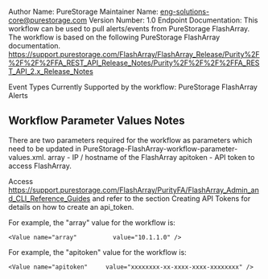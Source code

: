 Author Name: PureStorage 
Maintainer Name: eng-solutions-core@purestorage.com
Version Number: 1.0
Endpoint Documentation: 
This workflow can be used to pull alerts/events from PureStorage FlashArray.
The workflow is based on the following PureStorage FlashArray documentation.
https://support.purestorage.com/FlashArray/FlashArray_Release/Purity%2F%2F%2F%2FFA_REST_API_Release_Notes/Purity%2F%2F%2F%2FFA_REST_API_2.x_Release_Notes

Event Types Currently Supported by the workflow: PureStorage FlashArray Alerts

## Workflow Parameter Values Notes
There are two parameters required for the workflow as parameters which need to be updated in PureStorage-FlashArray-workflow-parameter-values.xml. 
array - IP / hostname of the FlashArray
apitoken - API token to access FlashArray.  

Access https://support.purestorage.com/FlashArray/PurityFA/FlashArray_Admin_and_CLI_Reference_Guides and refer to the section Creating API Tokens for details on how to create an api_token. 


For example, the "array" value for the workflow is:
 ```
<Value name="array"          value="10.1.1.0" />
```
For example, the "apitoken" value for the workflow is:
```
<Value name="apitoken"     value="xxxxxxxx-xx-xxxx-xxxx-xxxxxxxx" />
```


 

